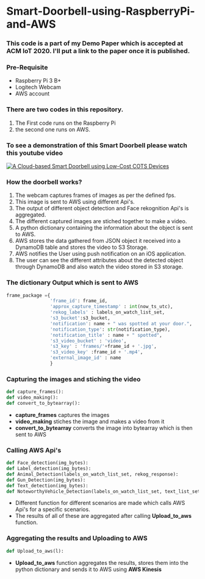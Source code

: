 # Smart-Doorbell-using-RaspberryPi-and-AWS

### This code is a part of my Demo Paper which is accepted at ACM IoT 2020. I'll put a link to the paper once it is published.

### Pre-Requisite
* Raspberry Pi 3 B+
* Logitech Webcam
* AWS account

### There are two codes in this repository.
1. The First code runs on the Raspberry Pi
2. the second one runs on AWS.

### To see a demonstration of this Smart Doorbell please watch this youtube video

[![A Cloud-based Smart Doorbell using Low-Cost COTS Devices](http://img.youtube.com/vi/42mx4Z2PDwA/0.jpg)](https://www.youtube.com/watch?v=42mx4Z2PDwA "Cloud-based Smart Doorbell using Low-Cost COTS Devices")

### How the doorbell works?

1. The webcam captures frames of images as per the defined fps.
2. This image is sent to AWS using different Api's.
3. The output of different object detection and Face rekognition Api's is aggregated.
4. The different captured images are stiched together to make a video.
5. A python dictionary containing the information about the object is sent to AWS.
6. AWS stores the data gathered from JSON object it received into a DynamoDB table and stores the video to S3 Storage.
7. AWS notifies the User using push notification on an iOS application.
8. The user can see the different attributes about the detected object through DynamoDB and also watch the video stored in S3 storage.

### The dictionary Output which is sent to AWS
~~~~python
frame_package ={
                'frame_id': frame_id,
                'approx_capture_timestamp' : int(now_ts_utc),
                'rekog_labels' : labels_on_watch_list_set,  
                's3_bucket':s3_bucket,
                'notification': name + " was spotted at your door.",
                'notification_type': str(notification_type), 
                'notification_title' : name + " spotted",
                's3_video_bucket' : 'video',
                's3_key' : 'frames/'+frame_id + '.jpg',
                's3_video_key' :frame_id + '.mp4',
                'external_image_id' : name
                }
~~~~

### Capturing the images and stiching the video
~~~~python
def capture_frames():
def video_making():
def convert_to_bytearray():
~~~~
* **capture_frames** captures the images
* **video_making** stiches the image and makes a video from it
* **convert_to_bytearray** converts the image into bytearray which is then sent to AWS

### Calling AWS Api's
~~~~python
def Face_detection(img_bytes):
def Label_detection(img_bytes):
def Animal_Detection(labels_on_watch_list_set, rekog_response):
def Gun_Detection(img_bytes):
def Text_detection(img_bytes):
def NoteworthyVehicle_Detection(labels_on_watch_list_set, text_list_set):
~~~~
* Different function for different scenarios are made which calls AWS Api's for a specific scenarios.
* The results of all of these are aggregated after calling **Upload_to_aws** function.

### Aggregating the results and Uploading to AWS
~~~~python
def Upload_to_aws(l):
~~~~
* **Upload_to_aws** function aggregates the results, stores them into the python dictionary and sends it to AWS using **AWS Kinesis**
